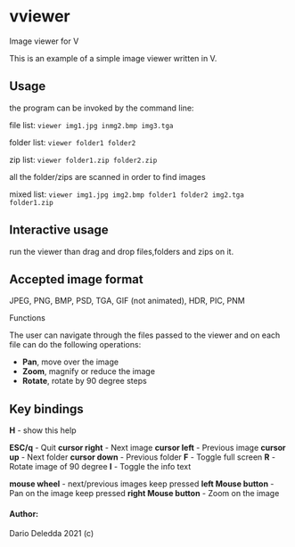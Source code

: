 # vviewer
Image viewer for V

This is an example of a simple image viewer written in V.

## Usage

the program can be invoked by the command line:

file list: `viewer img1.jpg inmg2.bmp img3.tga`

folder list: `viewer folder1 folder2`

zip list: `viewer folder1.zip folder2.zip`

all the folder/zips are scanned in order to find images

mixed list: `viewer img1.jpg img2.bmp folder1 folder2 img2.tga folder1.zip` 

## Interactive usage

run the viewer than drag and drop files,folders and zips on it.

## Accepted image format

JPEG, PNG, BMP, PSD, TGA, GIF (not animated), HDR, PIC, PNM

Functions

The user can navigate through the files passed to the viewer and on each file can do the following operations:

- **Pan**, move over the image
- **Zoom**, magnify or reduce the image
- **Rotate**, rotate by 90 degree steps

## Key bindings		

**H** - show this help

**ESC/q** - Quit
**cursor right**    - Next image
**cursor  left**      - Previous image
**cursor  up**       - Next folder
**cursor  down**  - Previous folder
**F** - Toggle full screen
**R** - Rotate image of 90 degree
**I** - Toggle the info text

**mouse wheel** - next/previous images
keep pressed **left  Mouse button** - Pan on the image
keep pressed **right Mouse button** - Zoom on the image

#### Author:

Dario Deledda 2021 (c)